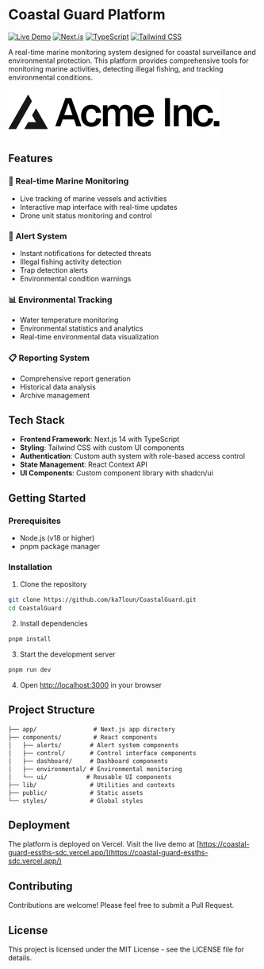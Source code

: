 # Coastal Guard Platform

[![Live Demo](https://img.shields.io/badge/demo-online-green.svg)](https://coastal-guard-essths-sdc.vercel.app/)
[![Next.js](https://img.shields.io/badge/Next.js-14-black)](https://nextjs.org/)
[![TypeScript](https://img.shields.io/badge/TypeScript-5.0-blue)](https://www.typescriptlang.org/)
[![Tailwind CSS](https://img.shields.io/badge/Tailwind-3.0-38B2AC)](https://tailwindcss.com/)

A real-time marine monitoring system designed for coastal surveillance and environmental protection. This platform provides comprehensive tools for monitoring marine activities, detecting illegal fishing, and tracking environmental conditions.

![Coastal Guard Platform](public/placeholder-logo.svg)

## Features

### 🚢 Real-time Marine Monitoring
- Live tracking of marine vessels and activities
- Interactive map interface with real-time updates
- Drone unit status monitoring and control

### 🚨 Alert System
- Instant notifications for detected threats
- Illegal fishing activity detection
- Trap detection alerts
- Environmental condition warnings

### 📊 Environmental Tracking
- Water temperature monitoring
- Environmental statistics and analytics
- Real-time environmental data visualization

### 📋 Reporting System
- Comprehensive report generation
- Historical data analysis
- Archive management

## Tech Stack

- **Frontend Framework**: Next.js 14 with TypeScript
- **Styling**: Tailwind CSS with custom UI components
- **Authentication**: Custom auth system with role-based access control
- **State Management**: React Context API
- **UI Components**: Custom component library with shadcn/ui

## Getting Started

### Prerequisites

- Node.js (v18 or higher)
- pnpm package manager

### Installation

1. Clone the repository
```bash
git clone https://github.com/ka7loun/CoastalGuard.git
cd CoastalGuard
```

2. Install dependencies
```bash
pnpm install
```

3. Start the development server
```bash
pnpm run dev
```

4. Open [http://localhost:3000](http://localhost:3000) in your browser

## Project Structure

```
├── app/                # Next.js app directory
├── components/         # React components
│   ├── alerts/        # Alert system components
│   ├── control/       # Control interface components
│   ├── dashboard/     # Dashboard components
│   ├── environmental/ # Environmental monitoring
│   └── ui/           # Reusable UI components
├── lib/               # Utilities and contexts
├── public/            # Static assets
└── styles/            # Global styles
```

## Deployment

The platform is deployed on Vercel. Visit the live demo at [https://coastal-guard-essths-sdc.vercel.app/](https://coastal-guard-essths-sdc.vercel.app/)

## Contributing

Contributions are welcome! Please feel free to submit a Pull Request.

## License

This project is licensed under the MIT License - see the LICENSE file for details.